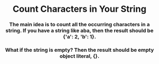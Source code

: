 <div align = "center">

# Count Characters in Your String

</div>

<div align = "center">

<h3>The main idea is to count all the occurring characters in a string. If you have a string like aba, then the result should be {'a': 2, 'b': 1}.</h3>

<h3>What if the string is empty? Then the result should be empty object literal, {}.</h3>

</div>
